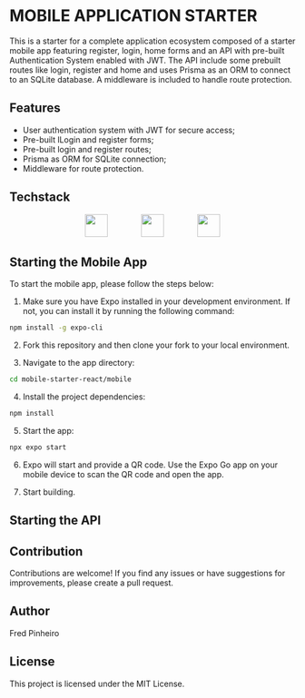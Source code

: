 # MOBILE APPLICATION STARTER

This is a starter for a complete application ecosystem composed of a starter mobile app featuring register, login, home forms and an API with pre-built Authentication System enabled with JWT. The API include some prebuilt routes like login, register and home and uses Prisma as an ORM to connect to an SQLite database. A middleware is included to handle route protection.

## Features
- User authentication system with JWT for secure access;
- Pre-built lLogin and register forms;
- Pre-built login and register routes;
- Prisma as ORM for SQLite connection;
- Middleware for route protection.

## Techstack
</div>
<div align="center">
    <img height="40" src="https://cdn.jsdelivr.net/gh/devicons/devicon/icons/react/react-original.svg">
    &nbsp;&nbsp;&nbsp;&nbsp;&nbsp;&nbsp;&nbsp;&nbsp;&nbsp;&nbsp;&nbsp;&nbsp;&nbsp;
    <img height="40" src="https://cdn.jsdelivr.net/gh/devicons/devicon/icons/numpy/numpy-original.svg">
    &nbsp;&nbsp;&nbsp;&nbsp;&nbsp;&nbsp;&nbsp;&nbsp;&nbsp;&nbsp;&nbsp;&nbsp;&nbsp;
    <img height="40" src="https://cdn.jsdelivr.net/gh/devicons/devicon/icons/git/git-original.svg">
</div>

## Starting the Mobile App

To start the mobile app, please follow the steps below:

1. Make sure you have Expo installed in your development environment. If not, you can install it by running the following command:

```bash
npm install -g expo-cli
```

2. Fork this repository and then clone your fork to your local environment.

3. Navigate to the app directory:
```bash
cd mobile-starter-react/mobile
```
4. Install the project dependencies:
```bash
npm install
```
5. Start the app:
```bash
npx expo start
```
6. Expo will start and provide a QR code. Use the Expo Go app on your mobile device to scan the QR code and open the app.

6. Start building.

## Starting the API

## Contribution

Contributions are welcome! If you find any issues or have suggestions for improvements, please create a pull request.

## Author

Fred Pinheiro

## License

This project is licensed under the MIT License.
